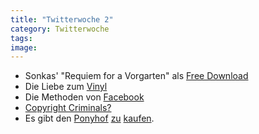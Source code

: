 ```yaml
---
title: "Twitterwoche 2"
category: Twitterwoche
tags: 
image: 
---
```


* Sonkas' "Requiem for a Vorgarten" als [Free Download](http://www.sonkas.de/?p=247)
* Die Liebe zum [Vinyl](http://www.pampelmoose.com/2008/11/my-love-of-vinyl-records-some-thoughts-on-mcluhan-neil-young-on-analog)
* Die Methoden von [Facebook](http://therumpus.net/2010/01/conversations-about-the-internet-5-anonymous-facebook-employee/?full=yes)
* [Copyright Criminals?](http://www.copyrightcriminals.com/)
* Es gibt den [Ponyhof](http://www.hhv.de/item_186225.html) [zu](http://www.audio88.com/a88_bestellbares01.php) [kaufen](http://shop.mzee.com/bin/shop.php?prog=shop&mid=&article=164685&funktion=PRODUCTINFO&bildrub=&product=Misanthrop:%20Das%20Leben%20ist%20kein%20Ponyhof&tc=SEARCH).

  
